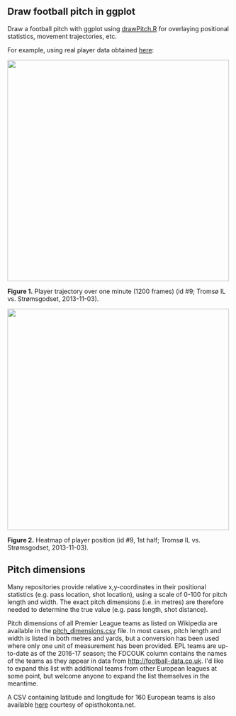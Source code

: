## Draw football pitch in ggplot
Draw a football pitch with ggplot using [drawPitch.R](https://github.com/JoGall/football-stats/blob/master/drawPitch.R) for overlaying positional statistics, movement trajectories, etc.

For example, using real player data obtained [here](https://github.com/JoGall/simulated-walks/blob/master/fitFootballRun.R):

<img src="https://user-images.githubusercontent.com/17113779/30368517-48f38bde-9869-11e7-8cc2-4ce888136e13.png" width="500">

**Figure 1.** Player trajectory over one minute (1200 frames) (id #9; Tromsø IL vs. Strømsgodset, 2013-11-03).

<img src="https://user-images.githubusercontent.com/17113779/30406384-528eacd4-98e9-11e7-8e87-693b9d26f110.png" width="500">

**Figure 2.** Heatmap of player position (id #9, 1st half; Tromsø IL vs. Strømsgodset, 2013-11-03).

## Pitch dimensions
Many repositories provide relative x,y-coordinates in their positional statistics (e.g. pass location, shot location), using a scale of 0-100 for pitch length and width. The exact pitch dimensions (i.e. in metres) are therefore needed to determine the true value (e.g. pass length, shot distance).

Pitch dimensions of all Premier League teams as listed on Wikipedia are available in the [pitch_dimensions.csv](https://github.com/JoGall/football-stats/blob/master/pitch_dimensions.csv) file. In most cases, pitch length and width is listed in both metres and yards, but a conversion has been used where only one unit of measurement has been provided. EPL teams are up-to-date as of the 2016-17 season; the FDCOUK column contains the names of the teams as they appear in data from http://football-data.co.uk. I'd like to expand this list with additional teams from other European leagues at some point, but welcome anyone to expand the list themselves in the meantime.

A CSV containing latitude and longitude for 160 European teams is also available [here](http://opisthokonta.net/wp-content/uploads/2015/03/stadiums_20150302.csv) courtesy of opisthokonta.net.
